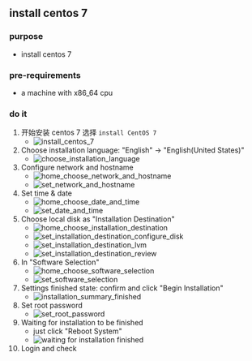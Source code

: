 ## install centos 7

### purpose
* install centos 7

### pre-requirements
* a machine with x86_64 cpu

### do it
1. 开始安装 centos 7 选择 `install CentOS 7`
    + ![install_centos_7](resources/install.centos.7.png ':size=25%')
2. Choose installation language: "English" -> "English(United States)"
    + ![choose_installation_language](resources/choose.installation.language.png ':size=25%')
3. Configure network and hostname
   + ![home_choose_network_and_hostname](resources/home.choose.network.and.hostname.png ':size=25%')
   + ![set_network_and_hostname](resources/set.network.and.hostname.png ':size=25%')
4. Set time & date
   + ![home_choose_date_and_time](resources/home.choose.date.and.time.png ':size=25%')
   + ![set_date_and_time](resources/set.date.and.time.png ':size=25%')
5. Choose local disk as "Installation Destination"
   + ![home_choose_installation_destination](resources/home.choose.installation.destination.png ':size=25%')
   + ![set_installation_destination_configure_disk](resources/set.installation.destination.configure.disk.png ':size=25%')
   + ![set_installation_destination_lvm](resources/set.installation.destination.lvm.png ':size=25%')
   + ![set_installation_destination_review](resources/set.installation.destination.review.png ':size=25%')
6. In "Software Selection"
   + ![home_choose_software_selection](resources/home.choose.software.selection.png ':size=25%')
   + ![set_software_selection](resources/set.software.selection.png ':size=25%')
7. Settings finished state: confirm and click "Begin Installation"
   + ![installation_summary_finished](resources/installation.summary.finished.png ':size=25%')
8. Set root password
   + ![set_root_password](resources/set.root.password.png ':size=25%')
9. Waiting for installation to be finished
   + just click "Reboot System"
   + ![waiting for installation finished](resources/waiting.for.installation.finished.png ':size=25%')
10. Login and check
